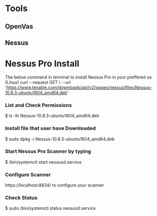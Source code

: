 # Tools
## OpenVas
## Nessus

# Nessus Pro Install
The below command in terminal to install Nessus Pro in your preffered os (Linux)
curl --request GET \  --url 'https://www.tenable.com/downloads/api/v2/pages/nessus/files/Nessus-10.8.3-ubuntu1604_amd64.deb'

### List and Check Permissions
$ ls -lh Nessus-10.8.3-ubuntu1604_amd64.deb

### Install file that user have Downloaded
$ sudo dpkg -i Nessus-10.8.3-ubuntu1604_amd64.deb

### Start Nessus Pro Scanner by typing 
$ /bin/systemctl start nessusd.service

### Configure Scanner
https://localhost:8834/ to configure your scanner

### Check Status
$ sudo /bin/systemctl status nessusd.service
